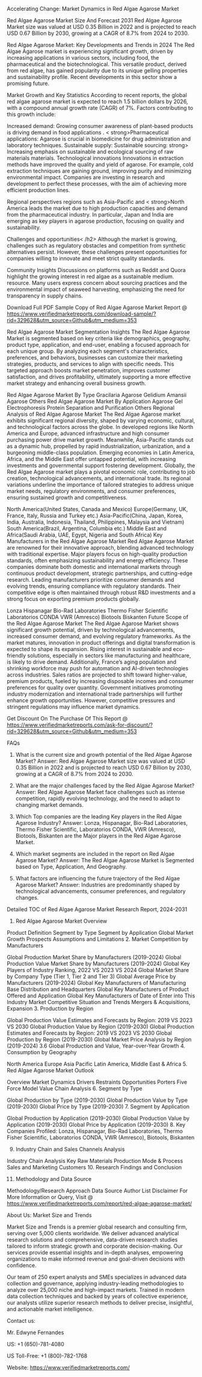 Accelerating Change: Market Dynamics in Red Algae Agarose Market


Red Algae Agarose Market Size And Forecast 2031
Red Algae Agarose Market size was valued at USD 0.35 Billion in 2022 and is projected to reach USD 0.67 Billion by 2030, growing at a CAGR of 8.7% from 2024 to 2030.

Red Algae Agarose Market: Key Developments and Trends in 2024
The Red Algae Agarose market is experiencing significant growth, driven by increasing applications in various sectors, including food, the pharmaceutical and the biotechnological. This versatile product, derived from red algae, has gained popularity due to its unique gelling properties and sustainability profile. Recent developments in this sector show a promising future.

Market Growth and Key Statistics
According to recent reports, the global red algae agarose market is expected to reach 1.5 billion dollars by 2026, with a compound annual growth rate (CAGR) of 7%. Factors contributing to this growth include:

Increased demand: Growing consumer awareness of plant-based products is driving demand in food applications .
< strong>Pharmaceutical applications: Agarose is crucial in biomedicine for drug administration and laboratory techniques.
Sustainable supply:
Sustainable sourcing:
strong> Increasing emphasis on sustainable and ecological sourcing of raw materials materials.
Technological innovations
Innovations in extraction methods have improved the quality and yield of agarose. For example, cold extraction techniques are gaining ground, improving purity and minimizing environmental impact. Companies are investing in research and development to perfect these processes, with the aim of achieving more efficient production lines.

Regional perspectives
regions such as Asia-Pacific and < strong>North America leads the market due to high production capacities and demand from the pharmaceutical industry. In particular, Japan and India are emerging as key players in agarose production, focusing on quality and sustainability.

Challenges and opportunities< /h2>
Although the market is growing, challenges such as regulatory obstacles and competition from synthetic alternatives persist. However, these challenges present opportunities for companies willing to innovate and meet strict quality standards.

Community Insights
Discussions on platforms such as Reddit and Quora highlight the growing interest in red algae as a sustainable medium. resource. Many users express concern about sourcing practices and the environmental impact of seaweed harvesting, emphasizing the need for transparency in supply chains.

Download Full PDF Sample Copy of Red Algae Agarose Market Report @ https://www.verifiedmarketreports.com/download-sample/?rid=329628&utm_source=Github&utm_medium=353

Red Algae Agarose Market Segmentation Insights
The Red Algae Agarose Market is segmented based on key criteria like demographics, geography, product type, application, and end-user, enabling a focused approach for each unique group. By analyzing each segment's characteristics, preferences, and behaviors, businesses can customize their marketing strategies, products, and services to align with specific needs. This targeted approach boosts market penetration, improves customer satisfaction, and drives profitability, ultimately supporting a more effective market strategy and enhancing overall business growth.

Red Algae Agarose Market By Type
Gracilaria Agarose
Gelidium Amansii Agarose
Others
Red Algae Agarose Market By Application
Agarose Gel Electrophoresis
Protein Separation and Purification
Others
Regional Analysis of Red Algae Agarose Market
The Red Algae Agarose market exhibits significant regional diversity, shaped by varying economic, cultural, and technological factors across the globe. In developed regions like North America and Europe, advanced infrastructure and high consumer purchasing power drive market growth. Meanwhile, Asia-Pacific stands out as a dynamic hub, propelled by rapid industrialization, urbanization, and a burgeoning middle-class population. Emerging economies in Latin America, Africa, and the Middle East offer untapped potential, with increasing investments and governmental support fostering development. Globally, the Red Algae Agarose market plays a pivotal economic role, contributing to job creation, technological advancements, and international trade. Its regional variations underline the importance of tailored strategies to address unique market needs, regulatory environments, and consumer preferences, ensuring sustained growth and competitiveness.

North America(United States, Canada and Mexico)
Europe(Germany, UK, France, Italy, Russia and Turkey etc.)
Asia-Pacific(China, Japan, Korea, India, Australia, Indonesia, Thailand, Philippines, Malaysia and Vietnam)
South America(Brazil, Argentina, Columbia etc.)
Middle East and Africa(Saudi Arabia, UAE, Egypt, Nigeria and South Africa)
Key Manufacturers in the Red Algae Agarose Market
Red Algae Agarose Market are renowned for their innovative approach, blending advanced technology with traditional expertise. Major players focus on high-quality production standards, often emphasizing sustainability and energy efficiency. These companies dominate both domestic and international markets through continuous product development, strategic partnerships, and cutting-edge research. Leading manufacturers prioritize consumer demands and evolving trends, ensuring compliance with regulatory standards. Their competitive edge is often maintained through robust R&D investments and a strong focus on exporting premium products globally.

Lonza
Hispanagar
Bio-Rad Laboratories
Thermo Fisher Scientific
Laboratorios CONDA
VWR (Amresco)
Biotools
Biskanten
Future Scope of the Red Algae Agarose Market
The Red Algae Agarose Market shows significant growth potential, driven by technological advancements, increased consumer demand, and evolving regulatory frameworks. As the market matures, innovation in product offerings and digital transformation is expected to shape its expansion. Rising interest in sustainable and eco-friendly solutions, especially in sectors like manufacturing and healthcare, is likely to drive demand. Additionally, France’s aging population and shrinking workforce may push for automation and AI-driven technologies across industries. Sales ratios are projected to shift toward higher-value, premium products, fueled by increasing disposable incomes and consumer preferences for quality over quantity. Government initiatives promoting industry modernization and international trade partnerships will further enhance growth opportunities. However, competitive pressures and stringent regulations may influence market dynamics.

Get Discount On The Purchase Of This Report @ https://www.verifiedmarketreports.com/ask-for-discount/?rid=329628&utm_source=Github&utm_medium=353

FAQs
1. What is the current size and growth potential of the Red Algae Agarose Market?
Answer: Red Algae Agarose Market size was valued at USD 0.35 Billion in 2022 and is projected to reach USD 0.67 Billion by 2030, growing at a CAGR of 8.7% from 2024 to 2030.

2. What are the major challenges faced by the Red Algae Agarose Market?
Answer: Red Algae Agarose Market face challenges such as intense competition, rapidly evolving technology, and the need to adapt to changing market demands.

3. Which Top companies are the leading Key players in the Red Algae Agarose Industry?
Answer: Lonza, Hispanagar, Bio-Rad Laboratories, Thermo Fisher Scientific, Laboratorios CONDA, VWR (Amresco), Biotools, Biskanten are the Major players in the Red Algae Agarose Market.

4. Which market segments are included in the report on Red Algae Agarose Market?
Answer: The Red Algae Agarose Market is Segmented based on Type, Application, And Geography.

5. What factors are influencing the future trajectory of the Red Algae Agarose Market?
Answer: Industries are predominantly shaped by technological advancements, consumer preferences, and regulatory changes.

Detailed TOC of Red Algae Agarose Market Research Report, 2024-2031
1. Red Algae Agarose Market Overview

Product Definition
Segment by Type
Segment by Application
Global Market Growth Prospects
Assumptions and Limitations
2. Market Competition by Manufacturers

Global Production Market Share by Manufacturers (2019-2024)
Global Production Value Market Share by Manufacturers (2019-2024)
Global Key Players of Industry Ranking, 2022 VS 2023 VS 2024
Global Market Share by Company Type (Tier 1, Tier 2 and Tier 3)
Global Average Price by Manufacturers (2019-2024)
Global Key Manufacturers of Manufacturing Base Distribution and Headquarters
Global Key Manufacturers of Product Offered and Application
Global Key Manufacturers of Date of Enter into This Industry
Market Competitive Situation and Trends
Mergers & Acquisitions, Expansion
3. Production by Region

Global Production Value Estimates and Forecasts by Region: 2019 VS 2023 VS 2030
Global Production Value by Region (2019-2030)
Global Production Estimates and Forecasts by Region: 2019 VS 2023 VS 2030
Global Production by Region (2019-2030)
Global Market Price Analysis by Region (2019-2024) 3.6 Global Production and Value, Year-over-Year Growth
4. Consumption by Geography

North America
Europe
Asia Pacific
Latin America, Middle East & Africa
5. Red Algae Agarose Market Outlook

Overview
Market Dynamics
Drivers
Restraints
Opportunities
Porters Five Force Model
Value Chain Analysis 
6. Segment by Type

Global Production by Type (2019-2030)
Global Production Value by Type (2019-2030)
Global Price by Type (2019-2030)
7. Segment by Application

Global Production by Application (2019-2030)
Global Production Value by Application (2019-2030)
Global Price by Application (2019-2030)
8. Key Companies Profiled: Lonza, Hispanagar, Bio-Rad Laboratories, Thermo Fisher Scientific, Laboratorios CONDA, VWR (Amresco), Biotools, Biskanten

9. Industry Chain and Sales Channels Analysis

Industry Chain Analysis
Key Raw Materials
Production Mode & Process
Sales and Marketing
Customers
10. Research Findings and Conclusion

11. Methodology and Data Source

Methodology/Research Approach
Data Source
Author List
Disclaimer
For More Information or Query, Visit @ https://www.verifiedmarketreports.com/report/red-algae-agarose-market/

About Us: Market Size and Trends

Market Size and Trends is a premier global research and consulting firm, serving over 5,000 clients worldwide. We deliver advanced analytical research solutions and comprehensive, data-driven research studies tailored to inform strategic growth and corporate decision-making. Our services provide essential insights and in-depth analyses, empowering organizations to make informed revenue and goal-driven decisions with confidence.

Our team of 250 expert analysts and SMEs specializes in advanced data collection and governance, applying industry-leading methodologies to analyze over 25,000 niche and high-impact markets. Trained in modern data collection techniques and backed by years of collective experience, our analysts utilize superior research methods to deliver precise, insightful, and actionable market intelligence.

Contact us:

Mr. Edwyne Fernandes

US: +1 (650)-781-4080

US Toll-Free: +1 (800)-782-1768

Website: https://www.verifiedmarketreports.com/

